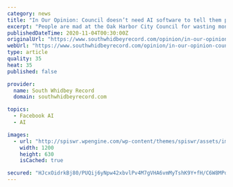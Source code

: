 ```yaml
---
category: news
title: "In Our Opinion: Council doesn’t need AI software to tell them people are ticked"
excerpt: "People are mad at the Oak Harbor City Council for wasting money on the sewage treatment plant, which was millions over its original price tag."
publishedDateTime: 2020-11-04T00:30:00Z
originalUrl: "https://www.southwhidbeyrecord.com/opinion/in-our-opinion-council-doesnt-need-ai-software-to-tell-them-people-are-ticked/"
webUrl: "https://www.southwhidbeyrecord.com/opinion/in-our-opinion-council-doesnt-need-ai-software-to-tell-them-people-are-ticked/"
type: article
quality: 35
heat: 35
published: false

provider:
  name: South Whidbey Record
  domain: southwhidbeyrecord.com

topics:
  - Facebook AI
  - AI

images:
  - url: "http://spiswr.wpengine.com/wp-content/themes/spiswr/assets/images/logo-1200x630.png"
    width: 1200
    height: 630
    isCached: true

secured: "HJcxOidrkBj80/PUQij6yNpw42xbvlPv4M7gVHA6vmMyTshK9Y+fH/C6W8MPdRtGvU3AriUIGHpkyq9/PXgGxbPNSmG/nnT7MP0LVRZ3TBAI476k8Qhy/6KRTCz2o6lB5x7l++ELKhT89O6BZZ9BzflWQr156yS9kUE/OolYYABTezX2S4SpFIdF12QnLr4+POFj6qjr1UrCzntoIBxW5X9YQEC1WVha8gYg2+tkAlMWb0H9V5CmVhZty1y1MP6RauwB0q+c7OPS5E3+CEIO1j/dV6cSBLVextOH10Rei0CeDFemDR8flbJ8bhWPZiBTee89UUzmjh+vBqVgd9qwvVm8rZ1iJhk9aHhYjXR0JCg=;C9snP1pYTXV5Sni1XOAZEw=="
---
```


